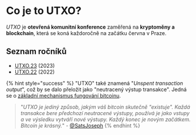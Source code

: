 # Co je to UTXO?

_UTXO_ je **otevřená komunitní konference** zaměřená na **kryptoměny a blockchain**, která se koná každoročně na začátku června v Praze.

## Seznam ročníků

* [UTXO.23](udalosti/23.md) (2023)
* [UTXO.22](udalosti/utxo.22/) (2022)

{% hint style="success" %}
"UTXO" také znamená "_Unspent transaction output_", což by se dalo přeložit jako "neutracený výstup transakce". Jedná se o [základní mechanismus fungování bitcoinu](https://www.alza.cz/transakcni-poplatky-a-minimalni-velikost-utxo#co-je-utxo).

> "_UTXO je jediný způsob, jakým váš bitcoin skutečně "existuje". Každá transakce bere předchozí neutracené výstupy, používá je jako vstupy a ve výsledku vytváří nové výstupy. Každý konec je novým začátkem. Bitcoin je krásný._" - [@SatsJoseph](https://twitter.com/SatsJoseph/status/1370329486059843588)
{% endhint %}
